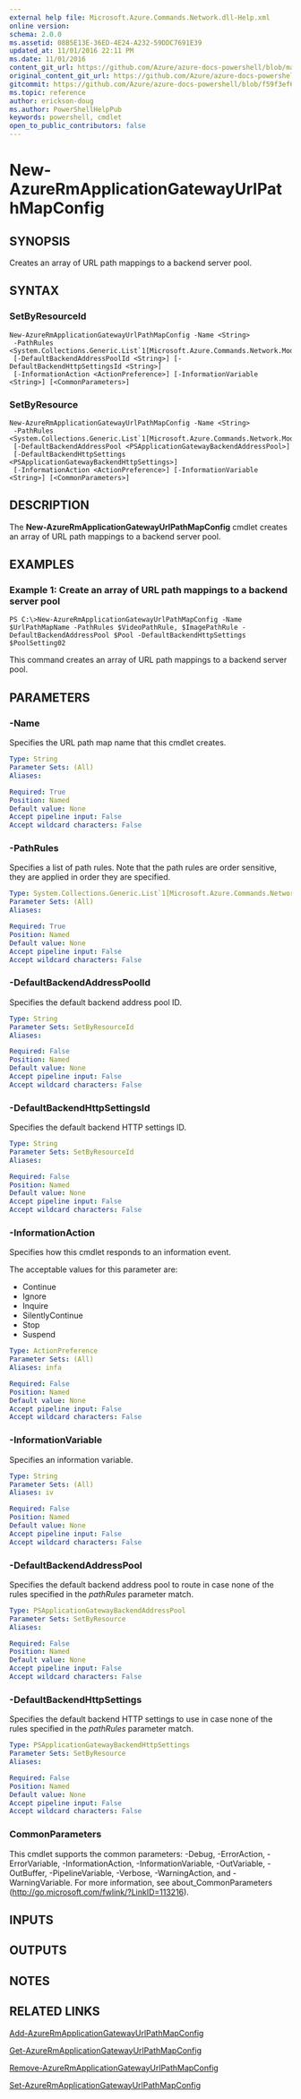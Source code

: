 ```yaml
---
external help file: Microsoft.Azure.Commands.Network.dll-Help.xml
online version:
schema: 2.0.0
ms.assetid: 08B5E13E-36ED-4E24-A232-59DDC7691E39
updated_at: 11/01/2016 22:11 PM
ms.date: 11/01/2016
content_git_url: https://github.com/Azure/azure-docs-powershell/blob/master/azureps-cmdlets-docs/ResourceManager/AzureRM.Network/v1.0.13/New-AzureRmApplicationGatewayUrlPathMapConfig.md
original_content_git_url: https://github.com/Azure/azure-docs-powershell/blob/master/azureps-cmdlets-docs/ResourceManager/AzureRM.Network/v1.0.13/New-AzureRmApplicationGatewayUrlPathMapConfig.md
gitcommit: https://github.com/Azure/azure-docs-powershell/blob/f59f3ef60bc592383812213e69fd77ba950759ed
ms.topic: reference
author: erickson-doug
ms.author: PowerShellHelpPub
keywords: powershell, cmdlet
open_to_public_contributors: false
---
```


# New-AzureRmApplicationGatewayUrlPathMapConfig

## SYNOPSIS
Creates an array of URL path mappings to a backend server pool.

## SYNTAX

### SetByResourceId
```
New-AzureRmApplicationGatewayUrlPathMapConfig -Name <String>
 -PathRules <System.Collections.Generic.List`1[Microsoft.Azure.Commands.Network.Models.PSApplicationGatewayPathRule]>
 [-DefaultBackendAddressPoolId <String>] [-DefaultBackendHttpSettingsId <String>]
 [-InformationAction <ActionPreference>] [-InformationVariable <String>] [<CommonParameters>]
```

### SetByResource
```
New-AzureRmApplicationGatewayUrlPathMapConfig -Name <String>
 -PathRules <System.Collections.Generic.List`1[Microsoft.Azure.Commands.Network.Models.PSApplicationGatewayPathRule]>
 [-DefaultBackendAddressPool <PSApplicationGatewayBackendAddressPool>]
 [-DefaultBackendHttpSettings <PSApplicationGatewayBackendHttpSettings>]
 [-InformationAction <ActionPreference>] [-InformationVariable <String>] [<CommonParameters>]
```

## DESCRIPTION
The **New-AzureRmApplicationGatewayUrlPathMapConfig** cmdlet creates an array of URL path mappings to a backend server pool.

## EXAMPLES

### Example 1: Create an array of URL path mappings to a backend server pool
```
PS C:\>New-AzureRmApplicationGatewayUrlPathMapConfig -Name $UrlPathMapName -PathRules $VideoPathRule, $ImagePathRule -DefaultBackendAddressPool $Pool -DefaultBackendHttpSettings $PoolSetting02
```

This command creates an array of URL path mappings to a backend server pool.

## PARAMETERS

### -Name
Specifies the URL path map name that this cmdlet creates.

```yaml
Type: String
Parameter Sets: (All)
Aliases: 

Required: True
Position: Named
Default value: None
Accept pipeline input: False
Accept wildcard characters: False
```

### -PathRules
Specifies a list of path rules.
Note that the path rules are order sensitive, they are applied in order they are specified.

```yaml
Type: System.Collections.Generic.List`1[Microsoft.Azure.Commands.Network.Models.PSApplicationGatewayPathRule]
Parameter Sets: (All)
Aliases: 

Required: True
Position: Named
Default value: None
Accept pipeline input: False
Accept wildcard characters: False
```

### -DefaultBackendAddressPoolId
Specifies the default backend address pool ID.

```yaml
Type: String
Parameter Sets: SetByResourceId
Aliases: 

Required: False
Position: Named
Default value: None
Accept pipeline input: False
Accept wildcard characters: False
```

### -DefaultBackendHttpSettingsId
Specifies the default backend HTTP settings ID.

```yaml
Type: String
Parameter Sets: SetByResourceId
Aliases: 

Required: False
Position: Named
Default value: None
Accept pipeline input: False
Accept wildcard characters: False
```

### -InformationAction
Specifies how this cmdlet responds to an information event.

The acceptable values for this parameter are:

- Continue
- Ignore
- Inquire
- SilentlyContinue
- Stop
- Suspend

```yaml
Type: ActionPreference
Parameter Sets: (All)
Aliases: infa

Required: False
Position: Named
Default value: None
Accept pipeline input: False
Accept wildcard characters: False
```

### -InformationVariable
Specifies an information variable.

```yaml
Type: String
Parameter Sets: (All)
Aliases: iv

Required: False
Position: Named
Default value: None
Accept pipeline input: False
Accept wildcard characters: False
```

### -DefaultBackendAddressPool
Specifies the default backend address pool to route in case none of the rules specified in the *pathRules* parameter match.

```yaml
Type: PSApplicationGatewayBackendAddressPool
Parameter Sets: SetByResource
Aliases: 

Required: False
Position: Named
Default value: None
Accept pipeline input: False
Accept wildcard characters: False
```

### -DefaultBackendHttpSettings
Specifies the default backend HTTP settings to use in case none of the rules specified in the *pathRules* parameter match.

```yaml
Type: PSApplicationGatewayBackendHttpSettings
Parameter Sets: SetByResource
Aliases: 

Required: False
Position: Named
Default value: None
Accept pipeline input: False
Accept wildcard characters: False
```

### CommonParameters
This cmdlet supports the common parameters: -Debug, -ErrorAction, -ErrorVariable, -InformationAction, -InformationVariable, -OutVariable, -OutBuffer, -PipelineVariable, -Verbose, -WarningAction, and -WarningVariable. For more information, see about_CommonParameters (http://go.microsoft.com/fwlink/?LinkID=113216).

## INPUTS

## OUTPUTS

## NOTES

## RELATED LINKS

[Add-AzureRmApplicationGatewayUrlPathMapConfig](./Add-AzureRmApplicationGatewayUrlPathMapConfig.md)

[Get-AzureRmApplicationGatewayUrlPathMapConfig](./Get-AzureRmApplicationGatewayUrlPathMapConfig.md)

[Remove-AzureRmApplicationGatewayUrlPathMapConfig](./Remove-AzureRmApplicationGatewayUrlPathMapConfig.md)

[Set-AzureRmApplicationGatewayUrlPathMapConfig](./Set-AzureRmApplicationGatewayUrlPathMapConfig.md)


